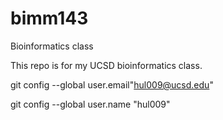 # bimm143
Bioinformatics class 

This repo is for my UCSD bioinformatics class.

git config --global user.email"hul009@ucsd.edu"

git config --global user.name "hul009"